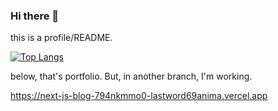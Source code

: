 ### Hi there 👾

this is a profile/README.

[![Top Langs](https://github-readme-stats.vercel.app/api/top-langs/?username=LastWord69ANIMA&layout=compact&hide=Jupyter%20Notebook&theme=dark&show_icons=true)](https://github.com/anuraghazra/github-readme-stats)

below, that's portfolio. But, in another branch, I'm working.

https://next-js-blog-794nkmmo0-lastword69anima.vercel.app
